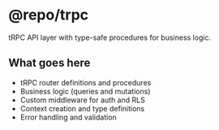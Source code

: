 # @repo/trpc

tRPC API layer with type-safe procedures for business logic.

## What goes here

- tRPC router definitions and procedures
- Business logic (queries and mutations)
- Custom middleware for auth and RLS
- Context creation and type definitions
- Error handling and validation
